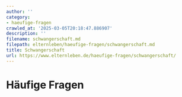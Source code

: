 ```yaml
---
author: ''
category:
- haeufige-fragen
crawled_at: '2025-03-05T20:18:47.886907'
description: ''
filename: schwangerschaft.md
filepath: elternleben/haeufige-fragen/schwangerschaft.md
title: Schwangerschaft
url: https://www.elternleben.de/haeufige-fragen/schwangerschaft/
---
```


#  Häufige Fragen

